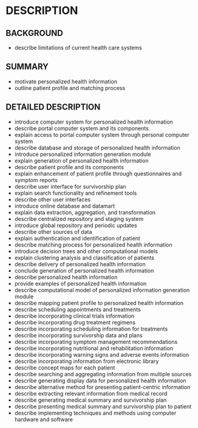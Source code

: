 # DESCRIPTION

## BACKGROUND

- describe limitations of current health care systems

## SUMMARY

- motivate personalized health information
- outline patient profile and matching process

## DETAILED DESCRIPTION

- introduce computer system for personalized health information
- describe portal computer system and its components
- explain access to portal computer system through personal computer system
- describe database and storage of personalized health information
- introduce personalized information generation module
- explain generation of personalized health information
- describe patient profile and its components
- explain enhancement of patient profile through questionnaires and symptom reports
- describe user interface for survivorship plan
- explain search functionality and refinement tools
- describe other user interfaces
- introduce online database and datamart
- explain data extraction, aggregation, and transformation
- describe centralized repository and staging system
- introduce global repository and periodic updates
- describe other sources of data
- explain authentication and identification of patient
- describe matching process for personalized health information
- introduce decision trees and other computational models
- explain clustering analysis and classification of patients
- describe delivery of personalized health information
- conclude generation of personalized health information
- describe personalized health information
- provide examples of personalized health information
- describe computational model of personalized information generation module
- describe mapping patient profile to personalized health information
- describe scheduling appointments and treatments
- describe incorporating clinical trials information
- describe incorporating drug treatment regimens
- describe incorporating scheduling information for treatments
- describe incorporating survivorship data and plans
- describe incorporating symptom management recommendations
- describe incorporating nutritional and rehabilitation information
- describe incorporating warning signs and adverse events information
- describe incorporating information from electronic library
- describe concept maps for each patient
- describe searching and aggregating information from multiple sources
- describe generating display data for personalized health information
- describe alternative method for presenting patient-centric information
- describe extracting relevant information from medical record
- describe generating medical summary and survivorship plan
- describe presenting medical summary and survivorship plan to patient
- describe implementing techniques and methods using computer hardware and software

